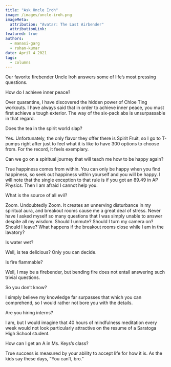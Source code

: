 ```yaml
---
title: "Ask Uncle Iroh"
image: /images/uncle-iroh.png
imageMeta:
  attribution: "Avatar: The Last Airbender"
  attributionLink:
featured: true
authors:
  - manasi-garg
  - rohan-kumar
date: April 4 2021
tags:
  - columns
---
```

Our favorite firebender Uncle Iroh answers some of life’s most pressing
questions.

How do I achieve inner peace?

Over quarantine, I have discovered the hidden power of Chloe Ting
workouts. I have always said that in order to achieve inner peace, you
must first achieve a tough exterior. The way of the six-pack abs is
unsurpassable in that regard.

Does the tea in the spirit world slap?

Yes. Unfortunately, the only flavor they offer there is Spirit Fruit, so
I go to T-pumps right after just to feel what it is like to have 300
options to choose from. For the record, it feels exemplary.

Can we go on a spiritual journey that will teach me how to be happy
again?

True happiness comes from within. You can only be happy when you find
happiness, so seek out happiness within yourself and you will be happy.
I will note that the single exception to that rule is if you got an
89.49 in AP Physics. Then I am afraid I cannot help you.

What is the source of all evil?

Zoom. Undoubtedly Zoom. It creates an unnerving disturbance in my
spiritual aura, and breakout rooms cause me a great deal of stress.
Never have I asked myself so many questions that I was simply unable to
answer despite all my wisdom. Should I unmute? Should I turn my camera
on? Should I leave? What happens if the breakout rooms close while I am
in the lavatory?

Is water wet?

Well, is tea delicious? Only you can decide.

Is fire flammable?

Well, I may be a firebender, but bending fire does not entail answering
such trivial questions.

So you don’t know?

I simply believe my knowledge far surpasses that which you can
comprehend, so I would rather not bore you with the details.

Are you hiring interns?

I am, but I would imagine that 40 hours of mindfulness meditation every
week would not look particularly attractive on the resume of a Saratoga
High School student.

How can I get an A in Ms. Keys’s class?

True success is measured by your ability to accept life for how it is.
As the kids say these days, “You can’t, bro.”

